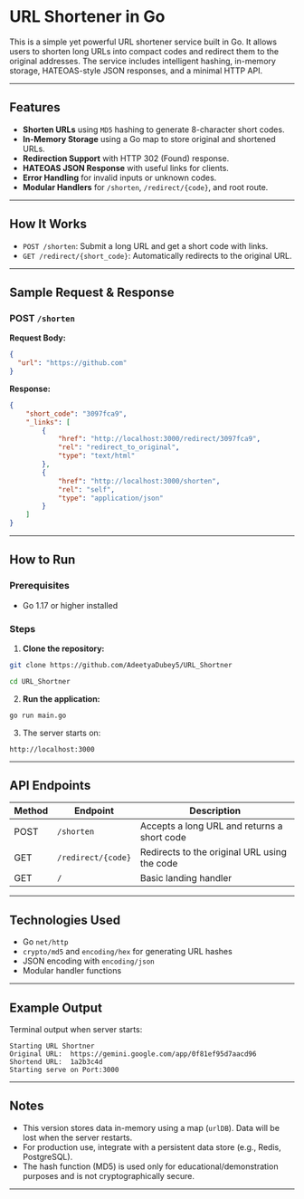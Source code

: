 # URL Shortener in Go

This is a simple yet powerful URL shortener service built in Go. It allows users to shorten long URLs into compact codes and redirect them to the original addresses. The service includes intelligent hashing, in-memory storage, HATEOAS-style JSON responses, and a minimal HTTP API.

---

## Features

- **Shorten URLs** using `MD5` hashing to generate 8-character short codes.
- **In-Memory Storage** using a Go map to store original and shortened URLs.
- **Redirection Support** with HTTP 302 (Found) response.
- **HATEOAS JSON Response** with useful links for clients.
- **Error Handling** for invalid inputs or unknown codes.
- **Modular Handlers** for `/shorten`, `/redirect/{code}`, and root route.

---

## How It Works

- `POST /shorten`: Submit a long URL and get a short code with links.
- `GET /redirect/{short_code}`: Automatically redirects to the original URL.

---

## Sample Request & Response

### POST `/shorten`

**Request Body:**
```json
{
  "url": "https://github.com"
}
```

**Response:**
```json
{
    "short_code": "3097fca9",
    "_links": [
        {
            "href": "http://localhost:3000/redirect/3097fca9",
            "rel": "redirect_to_original",
            "type": "text/html"
        },
        {
            "href": "http://localhost:3000/shorten",
            "rel": "self",
            "type": "application/json"
        }
    ]
}
```

---

## How to Run

### Prerequisites

- Go 1.17 or higher installed

### Steps

1. **Clone the repository:**
```bash
git clone https://github.com/AdeetyaDubey5/URL_Shortner
```
```bash
cd URL_Shortner
```

2. **Run the application:**
```bash
go run main.go
```

3. The server starts on:
```
http://localhost:3000
```

---

## API Endpoints

| Method | Endpoint             | Description                        |
|--------|----------------------|------------------------------------|
| POST   | `/shorten`           | Accepts a long URL and returns a short code |
| GET    | `/redirect/{code}`   | Redirects to the original URL using the code |
| GET    | `/`                  | Basic landing handler              |

---

## Technologies Used

- Go `net/http`
- `crypto/md5` and `encoding/hex` for generating URL hashes
- JSON encoding with `encoding/json`
- Modular handler functions

---

## Example Output

Terminal output when server starts:
```
Starting URL Shortner
Original URL:  https://gemini.google.com/app/0f81ef95d7aacd96
Shortend URL:  1a2b3c4d
Starting serve on Port:3000
```

---

## Notes

- This version stores data in-memory using a map (`urlDB`). Data will be lost when the server restarts.
- For production use, integrate with a persistent data store (e.g., Redis, PostgreSQL).
- The hash function (MD5) is used only for educational/demonstration purposes and is not cryptographically secure.

---


